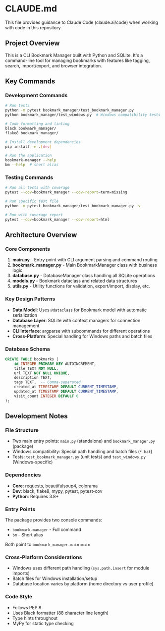 # CLAUDE.md

This file provides guidance to Claude Code (claude.ai/code) when working with code in this repository.

## Project Overview

This is a CLI Bookmark Manager built with Python and SQLite. It's a command-line tool for managing bookmarks with features like tagging, search, import/export, and browser integration.

## Key Commands

### Development Commands
```bash
# Run tests
python -m pytest bookmark_manager/test_bookmark_manager.py
python bookmark_manager/test_windows.py  # Windows compatibility tests

# Code formatting and linting
black bookmark_manager/
flake8 bookmark_manager/

# Install development dependencies
pip install -e .[dev]

# Run the application
bookmark-manager --help
bm --help  # short alias
```

### Testing Commands
```bash
# Run all tests with coverage
pytest --cov=bookmark_manager --cov-report=term-missing

# Run specific test file
python -m pytest bookmark_manager/test_bookmark_manager.py -v

# Run with coverage report
pytest --cov=bookmark_manager --cov-report=html
```

## Architecture Overview

### Core Components

1. **main.py** - Entry point with CLI argument parsing and command routing
2. **bookmark_manager.py** - Main BookmarkManager class with business logic
3. **database.py** - DatabaseManager class handling all SQLite operations
4. **models.py** - Bookmark dataclass and related data structures
5. **utils.py** - Utility functions for validation, export/import, display, etc.

### Key Design Patterns

- **Data Model**: Uses `@dataclass` for Bookmark model with automatic serialization
- **Database Layer**: SQLite with context managers for connection management
- **CLI Interface**: argparse with subcommands for different operations
- **Cross-Platform**: Special handling for Windows paths and batch files

### Database Schema

```sql
CREATE TABLE bookmarks (
    id INTEGER PRIMARY KEY AUTOINCREMENT,
    title TEXT NOT NULL,
    url TEXT NOT NULL UNIQUE,
    description TEXT,
    tags TEXT,  -- Comma-separated
    created_at TIMESTAMP DEFAULT CURRENT_TIMESTAMP,
    updated_at TIMESTAMP DEFAULT CURRENT_TIMESTAMP,
    visit_count INTEGER DEFAULT 0
);
```

## Development Notes

### File Structure
- Two main entry points: `main.py` (standalone) and `bookmark_manager.py` (package)
- Windows compatibility: Special path handling and batch files (`*.bat`)
- Tests: `test_bookmark_manager.py` (unit tests) and `test_windows.py` (Windows-specific)

### Dependencies
- **Core**: requests, beautifulsoup4, colorama
- **Dev**: black, flake8, mypy, pytest, pytest-cov
- **Python**: Requires 3.8+

### Entry Points
The package provides two console commands:
- `bookmark-manager` - Full command
- `bm` - Short alias

Both point to `bookmark_manager.main:main`

### Cross-Platform Considerations
- Windows uses different path handling (`sys.path.insert` for module imports)
- Batch files for Windows installation/setup
- Database location varies by platform (home directory vs user profile)

### Code Style
- Follows PEP 8
- Uses Black formatter (88 character line length)
- Type hints throughout
- MyPy for static type checking